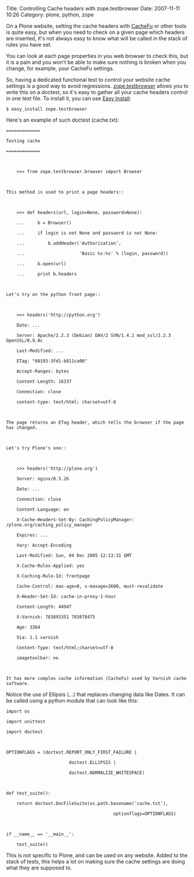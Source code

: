 Title: Controlling Cache headers with zope.testbrowser
Date: 2007-11-11 10:26
Category: plone, python, zope

On a Plone website, setting the cache headers with [CacheFu][] or other
tools is quite easy, but when you need to check on a given page which
headers are inserted, it's not always easy to know what will be called
in the stack of rules you have set.   
  
You can look at each page properties in you web browser to check this,
but it is a pain and you won't be able to make sure nothing is broken
when you change, for example, your CacheFu settings.   
  
So, having a dedicated functional test to control your website cache
settings is a good way to avoid regressions. [zope.testbrowser][] allows
you to write this on a doctest, so it's easy to gather all your cache
headers control in one text file. To install it, you can use [Easy
Install][]:   

    $ easy_install zope.testbrowser

  
Here's an example of such doctest (cache.txt):   

    =============

    Testing cache

    =============



        >>> from zope.testbrowser.browser import Browser



    This method is used to print a page headers::



        >>> def headers(url, login=None, password=None):

        ...     b = Browser()

        ...     if login is not None and password is not None:

        ...         b.addHeader('Authorization',

        ...                     'Basic %s:%s' % (login, password))

        ...     b.open(url)

        ...     print b.headers



    Let's try on the python front page::



        >>> headers('http://python.org')

        Date: ...

        Server: Apache/2.2.3 (Debian) DAV/2 SVN/1.4.2 mod_ssl/2.2.3 OpenSSL/0.9.8c

        Last-Modified: ...

        ETag: "60193-3fd1-b811ca00"

        Accept-Ranges: bytes

        Content-Length: 16337

        Connection: close

        content-type: text/html; charset=utf-8



    The page returns an ETag header, which tells the browser if the page has changed.



    Let's try Plone's one::



        >>> headers('http://plone.org')

        Server: nginx/0.5.26

        Date: ...

        Connection: close

        Content-Language: en

        X-Cache-Headers-Set-By: CachingPolicyManager: /plone.org/caching_policy_manager

        Expires: ...

        Vary: Accept-Encoding

        Last-Modified: Sun, 04 Dec 2005 12:13:31 GMT

        X-Cache-Rules-Applied: yes

        X-Caching-Rule-Id: frontpage

        Cache-Control: max-age=0, s-maxage=3600, must-revalidate

        X-Header-Set-Id: cache-in-proxy-1-hour

        Content-Length: 44947

        X-Varnish: 783893351 783878475

        Age: 3364

        Via: 1.1 varnish

        Content-Type: text/html;charset=utf-8

        imagetoolbar: no



    It has more complex cache information (CacheFu) used by Varnish cache software.

  
Notice the use of Ellipsis (...) that replaces changing data like
Dates. It can be called using a python module that can look like this:   

    import os

    import unittest

    import doctest



    OPTIONFLAGS = (doctest.REPORT_ONLY_FIRST_FAILURE |

                            doctest.ELLIPSIS |

                            doctest.NORMALIZE_WHITESPACE)



    def test_suite():

        return doctest.DocFileSuite(os.path.basename('cache.txt'),

                                             optionflags=OPTIONFLAGS)



    if __name__ == '__main__':

        test_suite()

  
This is not specific to Plone, and can be used on any website. Added to
the stack of tests, this helps a lot on making sure the cache settings
are doing what they are supposed to.

  [CacheFu]: http://plone.org/products/cachefu
  [zope.testbrowser]: http://cheeseshop.python.org/pypi/zope.testbrowser/3.4.2
  [Easy Install]: http://peak.telecommunity.com/DevCenter/EasyInstall
